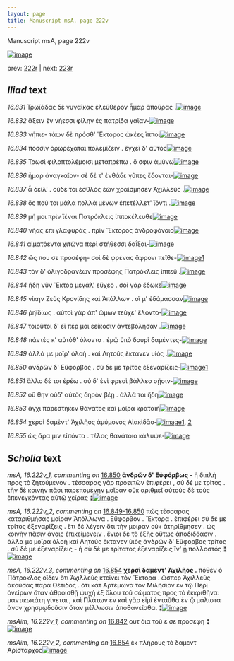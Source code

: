 ```yaml
---
layout: page
title: Manuscript msA, page 222v
---
```


Manuscript msA, page 222v

[![image](http://www.homermultitext.org/iipsrv?OBJ=IIP,1.0&FIF=/project/homer/pyramidal/deepzoom/hmt/vaimg/2017a/VA222VN_0724.tif&WID=100&CVT=JPEG)](http://www.homermultitext.org/ict2/?urn=urn:cite2:hmt:vaimg.2017a:VA222VN_0724)

prev:  [222r](../222r/) | next:  [223r](../223r/)

## *Iliad* text

*16.831* <a id="16.831"/> Τρωϊάδας δὲ γυναῖκας ἐλεύθερον ἦμαρ ἀπούρας .[![image](http://www.homermultitext.org/iipsrv?OBJ=IIP,1.0&FIF=/project/homer/pyramidal/deepzoom/hmt/vaimg/2017a/VA222VN_0724.tif&RGN=0.4560,0.2224,0.4199,0.02697&WID=1000&CVT=JPEG)](http://www.homermultitext.org/ict2/?urn=urn:cite2:hmt:vaimg.2017a:VA222VN_0724@0.4560,0.2224,0.4199,0.02697)

*16.832* <a id="16.832"/> ἄξειν ἐν νήεσσι φίλην ἐς πατρίδα γαῖαν-[![image](http://www.homermultitext.org/iipsrv?OBJ=IIP,1.0&FIF=/project/homer/pyramidal/deepzoom/hmt/vaimg/2017a/VA222VN_0724.tif&RGN=0.4595,0.2456,0.3510,0.02531&WID=1000&CVT=JPEG)](http://www.homermultitext.org/ict2/?urn=urn:cite2:hmt:vaimg.2017a:VA222VN_0724@0.4595,0.2456,0.3510,0.02531)

*16.833* <a id="16.833"/> νήπιε- τάων δὲ πρόσθ' Ἕκτορος ὠκέες ἵπποι[![image](http://www.homermultitext.org/iipsrv?OBJ=IIP,1.0&FIF=/project/homer/pyramidal/deepzoom/hmt/vaimg/2017a/VA222VN_0724.tif&RGN=0.4615,0.2657,0.3873,0.02600&WID=1000&CVT=JPEG)](http://www.homermultitext.org/ict2/?urn=urn:cite2:hmt:vaimg.2017a:VA222VN_0724@0.4615,0.2657,0.3873,0.02600)

*16.834* <a id="16.834"/> ποσσὶν ὀρωρέχαται πολεμίζειν . ἔγχεϊ δ' αὐτὸς[![image](http://www.homermultitext.org/iipsrv?OBJ=IIP,1.0&FIF=/project/homer/pyramidal/deepzoom/hmt/vaimg/2017a/VA222VN_0724.tif&RGN=0.4609,0.2862,0.3952,0.01909&WID=1000&CVT=JPEG)](http://www.homermultitext.org/ict2/?urn=urn:cite2:hmt:vaimg.2017a:VA222VN_0724@0.4609,0.2862,0.3952,0.01909)

*16.835* <a id="16.835"/> Τρωσὶ φιλοπτολέμοισι μεταπρέπω . ὅ σφιν ἀμύνω[![image](http://www.homermultitext.org/iipsrv?OBJ=IIP,1.0&FIF=/project/homer/pyramidal/deepzoom/hmt/vaimg/2017a/VA222VN_0724.tif&RGN=0.4587,0.3029,0.4022,0.02061&WID=1000&CVT=JPEG)](http://www.homermultitext.org/ict2/?urn=urn:cite2:hmt:vaimg.2017a:VA222VN_0724@0.4587,0.3029,0.4022,0.02061)

*16.836* <a id="16.836"/> ἦμαρ ἀναγκαῖον- σὲ δέ τ' ἐνθάδε γῦπες ἔδονται-[![image](http://www.homermultitext.org/iipsrv?OBJ=IIP,1.0&FIF=/project/homer/pyramidal/deepzoom/hmt/vaimg/2017a/VA222VN_0724.tif&RGN=0.4672,0.3198,0.3867,0.02130&WID=1000&CVT=JPEG)](http://www.homermultitext.org/ict2/?urn=urn:cite2:hmt:vaimg.2017a:VA222VN_0724@0.4672,0.3198,0.3867,0.02130)

*16.837* <a id="16.837"/> ἆ δείλ' . οὐδέ τοι ἐσθλὸς ἐὼν χραίσμησεν Ἀχιλλεύς .[![image](http://www.homermultitext.org/iipsrv?OBJ=IIP,1.0&FIF=/project/homer/pyramidal/deepzoom/hmt/vaimg/2017a/VA222VN_0724.tif&RGN=0.4639,0.3344,0.4101,0.02960&WID=1000&CVT=JPEG)](http://www.homermultitext.org/ict2/?urn=urn:cite2:hmt:vaimg.2017a:VA222VN_0724@0.4639,0.3344,0.4101,0.02960)

*16.838* <a id="16.838"/> ὅς πού τοι μάλα πολλὰ μένων ἐπετέλλετ' ϊόντι .[![image](http://www.homermultitext.org/iipsrv?OBJ=IIP,1.0&FIF=/project/homer/pyramidal/deepzoom/hmt/vaimg/2017a/VA222VN_0724.tif&RGN=0.4716,0.3548,0.3771,0.02545&WID=1000&CVT=JPEG)](http://www.homermultitext.org/ict2/?urn=urn:cite2:hmt:vaimg.2017a:VA222VN_0724@0.4716,0.3548,0.3771,0.02545)

*16.839* <a id="16.839"/> μή μοι πρὶν ϊέναι Πατρόκλεις ἱπποκέλευθε[![image](http://www.homermultitext.org/iipsrv?OBJ=IIP,1.0&FIF=/project/homer/pyramidal/deepzoom/hmt/vaimg/2017a/VA222VN_0724.tif&RGN=0.4716,0.3698,0.3745,0.02697&WID=1000&CVT=JPEG)](http://www.homermultitext.org/ict2/?urn=urn:cite2:hmt:vaimg.2017a:VA222VN_0724@0.4716,0.3698,0.3745,0.02697)

*16.840* <a id="16.840"/> νῆας ἐπι γλαφυρὰς . πρὶν Ἕκτορος ἀνδροφόνοιο[![image](http://www.homermultitext.org/iipsrv?OBJ=IIP,1.0&FIF=/project/homer/pyramidal/deepzoom/hmt/vaimg/2017a/VA222VN_0724.tif&RGN=0.4718,0.3910,0.4009,0.02932&WID=1000&CVT=JPEG)](http://www.homermultitext.org/ict2/?urn=urn:cite2:hmt:vaimg.2017a:VA222VN_0724@0.4718,0.3910,0.4009,0.02932)

*16.841* <a id="16.841"/> αἱματόεντα χιτῶνα περὶ στήθεσσι δαΐξαι-[![image](http://www.homermultitext.org/iipsrv?OBJ=IIP,1.0&FIF=/project/homer/pyramidal/deepzoom/hmt/vaimg/2017a/VA222VN_0724.tif&RGN=0.4707,0.4113,0.3819,0.02545&WID=1000&CVT=JPEG)](http://www.homermultitext.org/ict2/?urn=urn:cite2:hmt:vaimg.2017a:VA222VN_0724@0.4707,0.4113,0.3819,0.02545)

*16.842* <a id="16.842"/> ὥς που σε προσέφη- σοὶ δὲ φρένας ἄφρονι πεῖθε-[![image](http://www.homermultitext.org/iipsrv?OBJ=IIP,1.0&FIF=/project/homer/pyramidal/deepzoom/hmt/vaimg/2017a/VA222VN_0724.tif&RGN=0.4729,0.4308,0.4033,0.02172&WID=1000&CVT=JPEG)](http://www.homermultitext.org/ict2/?urn=urn:cite2:hmt:vaimg.2017a:VA222VN_0724@0.4729,0.4308,0.4033,0.02172)[1](#msAim_16.222v_1)

*16.843* <a id="16.843"/> τὸν δ' ὀλιγοδρανέων προσέφης Πατρόκλεις ἱππεῦ .[![image](http://www.homermultitext.org/iipsrv?OBJ=IIP,1.0&FIF=/project/homer/pyramidal/deepzoom/hmt/vaimg/2017a/VA222VN_0724.tif&RGN=0.4678,0.4481,0.4197,0.02462&WID=1000&CVT=JPEG)](http://www.homermultitext.org/ict2/?urn=urn:cite2:hmt:vaimg.2017a:VA222VN_0724@0.4678,0.4481,0.4197,0.02462)

*16.844* <a id="16.844"/> ήδη νῦν Ἕκτορ μεγάλ' εὔχεο . σοὶ γὰρ ἔδωκε[![image](http://www.homermultitext.org/iipsrv?OBJ=IIP,1.0&FIF=/project/homer/pyramidal/deepzoom/hmt/vaimg/2017a/VA222VN_0724.tif&RGN=0.4700,0.4685,0.3838,0.02227&WID=1000&CVT=JPEG)](http://www.homermultitext.org/ict2/?urn=urn:cite2:hmt:vaimg.2017a:VA222VN_0724@0.4700,0.4685,0.3838,0.02227)

*16.845* <a id="16.845"/> νίκην Ζεὺς Κρονίδης καὶ Ἀπόλλων . οἵ μ' ἐδάμασσαν[![image](http://www.homermultitext.org/iipsrv?OBJ=IIP,1.0&FIF=/project/homer/pyramidal/deepzoom/hmt/vaimg/2017a/VA222VN_0724.tif&RGN=0.4727,0.4860,0.4160,0.02185&WID=1000&CVT=JPEG)](http://www.homermultitext.org/ict2/?urn=urn:cite2:hmt:vaimg.2017a:VA222VN_0724@0.4727,0.4860,0.4160,0.02185)

*16.846* <a id="16.846"/> ῥηϊδίως . αὐτοὶ γὰρ ἀπ' ὤμων τεύχε' ἕλοντο-[![image](http://www.homermultitext.org/iipsrv?OBJ=IIP,1.0&FIF=/project/homer/pyramidal/deepzoom/hmt/vaimg/2017a/VA222VN_0724.tif&RGN=0.4731,0.5040,0.3937,0.02407&WID=1000&CVT=JPEG)](http://www.homermultitext.org/ict2/?urn=urn:cite2:hmt:vaimg.2017a:VA222VN_0724@0.4731,0.5040,0.3937,0.02407)

*16.847* <a id="16.847"/> τοιοῦτοι δ' εἴ πέρ μοι εείκοσιν ἀντεβόλησαν .[![image](http://www.homermultitext.org/iipsrv?OBJ=IIP,1.0&FIF=/project/homer/pyramidal/deepzoom/hmt/vaimg/2017a/VA222VN_0724.tif&RGN=0.4718,0.5243,0.3913,0.02172&WID=1000&CVT=JPEG)](http://www.homermultitext.org/ict2/?urn=urn:cite2:hmt:vaimg.2017a:VA222VN_0724@0.4718,0.5243,0.3913,0.02172)

*16.848* <a id="16.848"/> πάντές κ' αὐτόθ' όλοντο . ἐμῷ ὑπὸ δουρὶ δαμέντες-[![image](http://www.homermultitext.org/iipsrv?OBJ=IIP,1.0&FIF=/project/homer/pyramidal/deepzoom/hmt/vaimg/2017a/VA222VN_0724.tif&RGN=0.4696,0.5438,0.4103,0.01964&WID=1000&CVT=JPEG)](http://www.homermultitext.org/ict2/?urn=urn:cite2:hmt:vaimg.2017a:VA222VN_0724@0.4696,0.5438,0.4103,0.01964)

*16.849* <a id="16.849"/> ἀλλά με μοῖρ' ὀλοὴ . καὶ Λητοῦς ἔκτανεν υἱός .[![image](http://www.homermultitext.org/iipsrv?OBJ=IIP,1.0&FIF=/project/homer/pyramidal/deepzoom/hmt/vaimg/2017a/VA222VN_0724.tif&RGN=0.4670,0.5604,0.3952,0.02227&WID=1000&CVT=JPEG)](http://www.homermultitext.org/ict2/?urn=urn:cite2:hmt:vaimg.2017a:VA222VN_0724@0.4670,0.5604,0.3952,0.02227)

*16.850* <a id="16.850"/> ἀνδρῶν δ' Εὔφορβος . σὺ δέ με τρίτος ἐξεναρίζεις-[![image](http://www.homermultitext.org/iipsrv?OBJ=IIP,1.0&FIF=/project/homer/pyramidal/deepzoom/hmt/vaimg/2017a/VA222VN_0724.tif&RGN=0.4644,0.5780,0.4140,0.02379&WID=1000&CVT=JPEG)](http://www.homermultitext.org/ict2/?urn=urn:cite2:hmt:vaimg.2017a:VA222VN_0724@0.4644,0.5780,0.4140,0.02379)[1](#msA_16.222v_1)

*16.851* <a id="16.851"/> ἄλλο δέ τοι ἐρέω . σὺ δ' ἐνὶ φρεσὶ βάλλεο σῇσιν-[![image](http://www.homermultitext.org/iipsrv?OBJ=IIP,1.0&FIF=/project/homer/pyramidal/deepzoom/hmt/vaimg/2017a/VA222VN_0724.tif&RGN=0.4711,0.5972,0.3826,0.02476&WID=1000&CVT=JPEG)](http://www.homermultitext.org/ict2/?urn=urn:cite2:hmt:vaimg.2017a:VA222VN_0724@0.4711,0.5972,0.3826,0.02476)

*16.852* <a id="16.852"/> οὔ θην οὐδ' αὐτὸς δηρὸν βέῃ . ἀλλά τοι ἤδη[![image](http://www.homermultitext.org/iipsrv?OBJ=IIP,1.0&FIF=/project/homer/pyramidal/deepzoom/hmt/vaimg/2017a/VA222VN_0724.tif&RGN=0.4683,0.6156,0.3856,0.02517&WID=1000&CVT=JPEG)](http://www.homermultitext.org/ict2/?urn=urn:cite2:hmt:vaimg.2017a:VA222VN_0724@0.4683,0.6156,0.3856,0.02517)

*16.853* <a id="16.853"/> ἄγχι παρέστηκεν θάνατος καὶ μοῖρα κραταιὴ[![image](http://www.homermultitext.org/iipsrv?OBJ=IIP,1.0&FIF=/project/homer/pyramidal/deepzoom/hmt/vaimg/2017a/VA222VN_0724.tif&RGN=0.4683,0.6355,0.4068,0.02351&WID=1000&CVT=JPEG)](http://www.homermultitext.org/ict2/?urn=urn:cite2:hmt:vaimg.2017a:VA222VN_0724@0.4683,0.6355,0.4068,0.02351)

*16.854* <a id="16.854"/> χερσὶ δαμέντ' Ἀχιλῆος ἀμύμονος Αἰακίδᾱο-[![image](http://www.homermultitext.org/iipsrv?OBJ=IIP,1.0&FIF=/project/homer/pyramidal/deepzoom/hmt/vaimg/2017a/VA222VN_0724.tif&RGN=0.4665,0.6523,0.4175,0.02586&WID=1000&CVT=JPEG)](http://www.homermultitext.org/ict2/?urn=urn:cite2:hmt:vaimg.2017a:VA222VN_0724@0.4665,0.6523,0.4175,0.02586)[1](#msA_16.222v_3), [2](#msAim_16.222v_2)

*16.855* <a id="16.855"/> ὡς ἄρα μιν εἰπόντα . τέλος θανάτοιο κάλυψε-[![image](http://www.homermultitext.org/iipsrv?OBJ=IIP,1.0&FIF=/project/homer/pyramidal/deepzoom/hmt/vaimg/2017a/VA222VN_0724.tif&RGN=0.4724,0.6723,0.4022,0.02600&WID=1000&CVT=JPEG)](http://www.homermultitext.org/ict2/?urn=urn:cite2:hmt:vaimg.2017a:VA222VN_0724@0.4724,0.6723,0.4022,0.02600)

## *Scholia* text

*msA, 16.222v_1, commenting on* [16.850](#16.850)  <a id="msA_16.222v_1"/> **ἀνδρῶν δ' Εὐφόρβως -** ἡ διπλὴ προς τὸ ζητούμενον . τέσσαρας γὰρ προειπὼν ἐπιφέρει , σὺ δέ με τρίτος . τὴν δὲ κοινὴν πᾶσι παρεπομένην μοῖραν οὐκ αριθμεῖ αὐτοὺς δὲ τοὺς ἐπενεγκόντας αὐτῷ χεῖρας ⁑[![image](http://www.homermultitext.org/iipsrv?OBJ=IIP,1.0&FIF=/project/homer/pyramidal/deepzoom/hmt/vaimg/2017a/VA222VN_0724.tif&RGN=0.2349,0.7047,0.6312,0.04315&WID=1000&CVT=JPEG)](http://www.homermultitext.org/ict2/?urn=urn:cite2:hmt:vaimg.2017a:VA222VN_0724@0.2349,0.7047,0.6312,0.04315)

*msA, 16.222v_2, commenting on* [16.849-16.850](#16.849-16.850)  <a id="msA_16.222v_2"/> πῶς τέσσαρας καταριθμήσας μοίραν Ἀπόλλωνα . Εὔφορβον . Ἕκτορα . ἐπιφέρει σὺ δέ με τρίτος ἐξεναρίζεις . ἔτι δὲ λέγειν ὅτι τὴν μοιραν οὐκ ἀτηρίθμησεν . ὡς κοινὴν πᾶσιν ἀνοις ἐπικείμενειν . ἔνιοι δὲ τὸ ἑξῆς οὕτως ἀποδιδόασιν . ἀλλα με μοῖρα ὀλοὴ καὶ Λητοὺς ἔκτανεν ὑιὸς ἀνδρῶν δ' Εὔφορβος τρίτος . σὺ δέ με ἐξεναρίζεις - ἠ σὺ δέ με τρίτατος ἐξεναρίζεις ἵν' ᾖ πολλοστός ⁑[![image](http://www.homermultitext.org/iipsrv?OBJ=IIP,1.0&FIF=/project/homer/pyramidal/deepzoom/hmt/vaimg/2017a/VA222VN_0724.tif&RGN=0.2364,0.7209,0.6190,0.06017&WID=1000&CVT=JPEG)](http://www.homermultitext.org/ict2/?urn=urn:cite2:hmt:vaimg.2017a:VA222VN_0724@0.2364,0.7209,0.6190,0.06017)

*msA, 16.222v_3, commenting on* [16.854](#16.854)  <a id="msA_16.222v_3"/> **χερσὶ δαμέντ' Ἀχιλῆος .** πόθεν ὁ Πάτροκλος οῖδεν ὅτι Ἀχιλλεὺς κτείνει τὸν Ἕκτορα . ὥσπερ Ἀχιλλεὺς ἀκούσας παρα Θέτιδος . ὅτι κατ Αρτέμωνα τὸν Μιλήσιον ἐν τῷ Περὶ ὀνείρων ὅταν ἀθροισθῇ ψυχὴ ἐξ ὅλου τοῦ σώματος προς τὸ ἐκκριθῆναι μαντικωτάτη γίνεται , καὶ Πλάτων ἐν καὶ γὰρ εἰμὶ ἐνταῦθα ἐν ᾣ μάλιστα ἀνον χρησμῳδοῦσιν ὅταν μέλλωσιν ἀποθανεῖσθαι ⁑[![image](http://www.homermultitext.org/iipsrv?OBJ=IIP,1.0&FIF=/project/homer/pyramidal/deepzoom/hmt/vaimg/2017a/VA222VN_0724.tif&RGN=0.2371,0.7564,0.6334,0.05781&WID=1000&CVT=JPEG)](http://www.homermultitext.org/ict2/?urn=urn:cite2:hmt:vaimg.2017a:VA222VN_0724@0.2371,0.7564,0.6334,0.05781)

*msAim, 16.222v_1, commenting on* [16.842](#16.842)  <a id="msAim_16.222v_1"/> ουτ δια τοῦ ε σε προσέφη ⁑[![image](http://www.homermultitext.org/iipsrv?OBJ=IIP,1.0&FIF=/project/homer/pyramidal/deepzoom/hmt/vaimg/2017a/VA222VN_0724.tif&RGN=0.4062,0.4311,0.06430,0.03029&WID=1000&CVT=JPEG)](http://www.homermultitext.org/ict2/?urn=urn:cite2:hmt:vaimg.2017a:VA222VN_0724@0.4062,0.4311,0.06430,0.03029)

*msAim, 16.222v_2, commenting on* [16.854](#16.854)  <a id="msAim_16.222v_2"/> ἐκ πλήρους τὸ δαμεντ Αρίσταρχος[![image](http://www.homermultitext.org/iipsrv?OBJ=IIP,1.0&FIF=/project/homer/pyramidal/deepzoom/hmt/vaimg/2017a/VA222VN_0724.tif&RGN=0.3954,0.6609,0.07498,0.05311&WID=1000&CVT=JPEG)](http://www.homermultitext.org/ict2/?urn=urn:cite2:hmt:vaimg.2017a:VA222VN_0724@0.3954,0.6609,0.07498,0.05311)